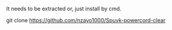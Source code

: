 It needs to be extracted or, just install by cmd.

git clone https://github.com/nzayo1000/Spuvk-powercord-clear
